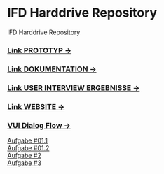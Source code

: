 # IFD Harddrive Repository
 IFD Harddrive Repository

<h3><a href="https://av4f12.axshare.com">Link PROTOTYP →</a></h3>
<h3><a href="https://docs.google.com/document/d/1jhKNegvJyZgXthPn1bjzODFiJARkPV_K90V46eLKttk/edit?usp=sharing">Link DOKUMENTATION →</a></h3>
<h3><a href="https://docs.google.com/spreadsheets/d/1yHOAqyd2SIKP5vJ3W59zpjb3dFErnliELK3I7e0M2xs/edit?usp=sharing">Link USER INTERVIEW ERGEBNISSE →</a></h3>
<h3><a href="https://loge99.github.io/IFD/">Link WEBSITE →</a></h3>
<h3><a href="https://app.fabble.io/share/9a66c">VUI Dialog Flow →</a></h3>



<a href="https://loge99.github.io/IFD/#Aufgabe1.1">Aufgabe #01.1</a><br>
<a href="https://loge99.github.io/IFD#Aufgabe1.2">Aufgabe #01.2</a><br>
<a href="https://loge99.github.io/IFD/#Aufgabe2">Aufgabe #2</a><br>
<a href="https://loge99.github.io/IFD/#Aufgabe3">Aufgabe #3</a><br>